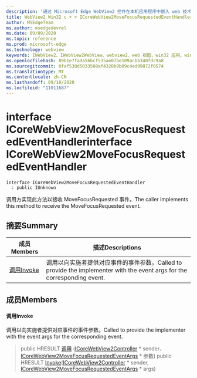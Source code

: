 ```yaml
---
description: '通过 Microsoft Edge WebView2 控件在本机应用程序中嵌入 web 技术 (HTML、CSS 和 JavaScript) '
title: WebView2 Win32 c + + ICoreWebView2MoveFocusRequestedEventHandler
author: MSEdgeTeam
ms.author: msedgedevrel
ms.date: 09/09/2020
ms.topic: reference
ms.prod: microsoft-edge
ms.technology: webview
keywords: IWebView2、IWebView2WebView、webview2、web 视图、win32 应用、win32、edge、ICoreWebView2、ICoreWebView2Controller、浏览器控件、边缘 html、ICoreWebView2MoveFocusRequestedEventHandler
ms.openlocfilehash: 89b1e7fada56bcf535ae07be109acbb340fdc9a8
ms.sourcegitcommit: 0faf538d5033508af4320b9b89c4ed99872f0574
ms.translationtype: MT
ms.contentlocale: zh-CN
ms.lasthandoff: 09/10/2020
ms.locfileid: "11011687"
---
```

# <span data-ttu-id="ff94b-104">interface ICoreWebView2MoveFocusRequestedEventHandler</span><span class="sxs-lookup"><span data-stu-id="ff94b-104">interface ICoreWebView2MoveFocusRequestedEventHandler</span></span> 

```
interface ICoreWebView2MoveFocusRequestedEventHandler
  : public IUnknown
```

<span data-ttu-id="ff94b-105">调用方实现此方法以接收 MoveFocusRequested 事件。</span><span class="sxs-lookup"><span data-stu-id="ff94b-105">The caller implements this method to receive the MoveFocusRequested event.</span></span>

## <span data-ttu-id="ff94b-106">摘要</span><span class="sxs-lookup"><span data-stu-id="ff94b-106">Summary</span></span>

 <span data-ttu-id="ff94b-107">成员</span><span class="sxs-lookup"><span data-stu-id="ff94b-107">Members</span></span>                        | <span data-ttu-id="ff94b-108">描述</span><span class="sxs-lookup"><span data-stu-id="ff94b-108">Descriptions</span></span>
--------------------------------|---------------------------------------------
[<span data-ttu-id="ff94b-109">调用</span><span class="sxs-lookup"><span data-stu-id="ff94b-109">Invoke</span></span>](#invoke) | <span data-ttu-id="ff94b-110">调用以向实施者提供对应事件的事件参数。</span><span class="sxs-lookup"><span data-stu-id="ff94b-110">Called to provide the implementer with the event args for the corresponding event.</span></span>

## <span data-ttu-id="ff94b-111">成员</span><span class="sxs-lookup"><span data-stu-id="ff94b-111">Members</span></span>

#### <span data-ttu-id="ff94b-112">调用</span><span class="sxs-lookup"><span data-stu-id="ff94b-112">Invoke</span></span> 

<span data-ttu-id="ff94b-113">调用以向实施者提供对应事件的事件参数。</span><span class="sxs-lookup"><span data-stu-id="ff94b-113">Called to provide the implementer with the event args for the corresponding event.</span></span>

> <span data-ttu-id="ff94b-114">public HRESULT [调用](#invoke) ([ICoreWebView2Controller](icorewebview2controller.md) \* sender、 [ICoreWebView2MoveFocusRequestedEventArgs](icorewebview2movefocusrequestedeventargs.md) \* 参数) </span><span class="sxs-lookup"><span data-stu-id="ff94b-114">public HRESULT [Invoke](#invoke)([ICoreWebView2Controller](icorewebview2controller.md) \* sender, [ICoreWebView2MoveFocusRequestedEventArgs](icorewebview2movefocusrequestedeventargs.md) \* args)</span></span>

